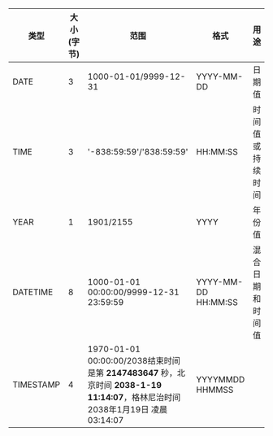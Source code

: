 | 类型      | 大小 (字节) | 范围                                                         | 格式                | 用途             |
| --------- | ----------- | ------------------------------------------------------------ | ------------------- | ---------------- |
| DATE      | 3           | 1000-01-01/9999-12-31                                        | YYYY-MM-DD          | 日期值           |
| TIME      | 3           | '-838:59:59'/'838:59:59'                                     | HH:MM:SS            | 时间值或持续时间 |
| YEAR      | 1           | 1901/2155                                                    | YYYY                | 年份值           |
| DATETIME  | 8           | 1000-01-01 00:00:00/9999-12-31 23:59:59                      | YYYY-MM-DD HH:MM:SS | 混合日期和时间值 |
| TIMESTAMP | 4           | 1970-01-01 00:00:00/2038结束时间是第 **2147483647** 秒，北京时间 **2038-1-19 11:14:07**，格林尼治时间 2038年1月19日 凌晨 03:14:07 | YYYYMMDD HHMMSS     |                  |





